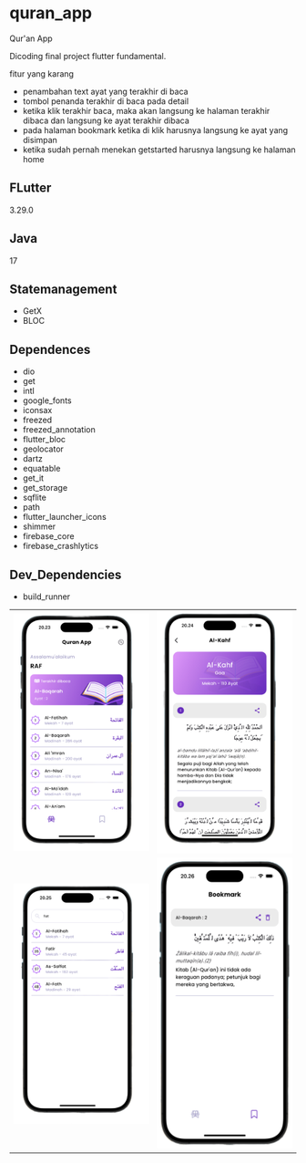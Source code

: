 # quran_app

Qur'an App

Dicoding final project flutter fundamental.

fitur yang karang
- penambahan text ayat yang terakhir di baca
- tombol penanda terakhir di baca pada detail
- ketika klik terakhir baca, maka akan langsung ke halaman terakhir dibaca dan langsung ke ayat terakhir dibaca
- pada halaman bookmark ketika di klik harusnya langsung ke ayat yang disimpan
- ketika sudah pernah menekan getstarted harusnya langsung ke halaman home

## FLutter 
3.29.0

## Java
17

## Statemanagement

- GetX
- BLOC

## Dependences

- dio
- get
- intl
- google_fonts
- iconsax
- freezed
- freezed_annotation
- flutter_bloc
- geolocator
- dartz
- equatable
- get_it
- get_storage
- sqflite
- path
- flutter_launcher_icons
- shimmer
- firebase_core
- firebase_crashlytics


## Dev_Dependencies

- build_runner

<table>
    <tr>
        <td>
            <img src="/assets/images/home.png" width="300"/>
        </td>
        <td>
            <img src="/assets/images/detail.png" width="300"/>
        </td>
    </tr>
    <tr>
        <td>
            <img src="/assets/images/search.png" width="300"/>
        </td>
        <td>
            <img src="/assets/images/bookmark_page.png" style="width: 260px; height: 510px;"/>
        </td>
    </tr>
</table>
